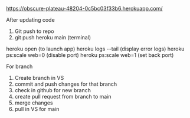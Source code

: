 https://obscure-plateau-48204-0c5bc03f33b6.herokuapp.com/

After updating code
1. Git push to repo
2. git push heroku main (terminal)

heroku open (to launch app)
heroku logs --tail (display error logs)
heroku ps:scale web=0 (disable port)
heroku ps:scale web=1 (set back port)

For branch
1. Create branch in VS
2. commit and push changes for that branch
3. check in github for new branch
4. create pull request from branch to main
5. merge changes
6. pull in VS for main
